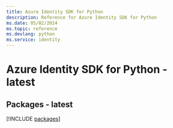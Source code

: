 ```yaml
---
title: Azure Identity SDK for Python
description: Reference for Azure Identity SDK for Python
ms.date: 05/02/2024
ms.topic: reference
ms.devlang: python
ms.service: identity
---
```

# Azure Identity SDK for Python - latest
## Packages - latest
[!INCLUDE [packages](identity-index.md)]